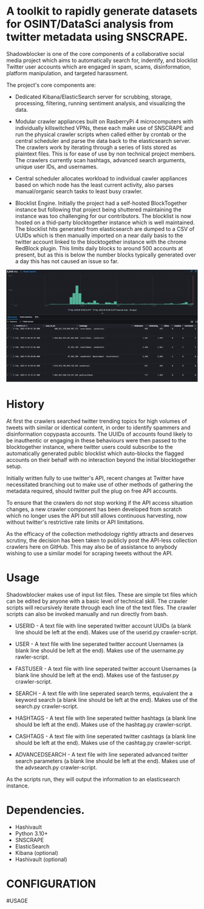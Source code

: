 # A toolkit to rapidly generate datasets for OSINT/DataSci analysis from twitter metadata using SNSCRAPE.

Shadowblocker is one of the core components of a collaborative social media project which aims to automatically search for, indentify, and blocklist Twitter user accounts which are engaged in spam, scams, disinformation, platform manipulation, and targeted harassment.

The project's core components are:

* Dedicated Kibana/ElasticSearch server for scrubbing, storage, processing, filtering, running sentiment analysis, and visualizing the data.

* Modular crawler appliances built on RasberryPi 4 microcomputers with individually killswitched VPNs, these each make use of SNSCRAPE and run the physical crawler scripts when called either by crontab or the central scheduler and parse the data back to the elasticsearch server. The crawlers work by iterating through a series of lists stored as plaintext files. This is for ease of use by non technical project members. The crawlers currently scan hashtags, advanced search arguments, unique user IDs, and usernames. 

* Central scheduler allocates workload to individual cawler appliances based on which node has the least current activity, also parses manual/organic search tasks to least busy crawler. 

* Blocklist Engine. Initially the project had a self-hosted BlockTogether instance but following that project being shuttered maintaining the instance was too challenging for our contributors. The blocklist is now hosted on a thid-party blocktogether instance which is well maintained. The blocklist hits generated from elasticsearch are dumped to a CSV of UUIDs which is then manually imported on a near daily basis to the twitter account linked to the blocktogether instance with the chrome RedBlock plugin. This limits daily blocks to around 500 accounts at present, but as this is below the number blocks typically generated over a day this has not caused an issue so far.


![alt text](https://github.com/shadowblocker/twitter-scraper/raw/main/readme/kibana-discover-brexit.png "Kibana view of twitter metadata from pro-brexit accounts")

# History

At first the crawlers searched twitter trending topics for high volumes of tweets with similar or identical content, in order to identify spammers and disinformation copypasta accounts. The UUIDs of accounts found likely to be inauthentic or engaging in these behaviours were then passed to the blocktogether instance, where twitter users could subscribe to the automatically generated public blocklist which auto-blocks the flagged accounts on their behalf with no interaction beyond the initial blocktogether setup.

Initially written fully to use twitter's API, recent changes at Twitter have necessitated branching out to make use of other methods of gathering the metadata required, should twitter pull the plug on free API accounts. 

To ensure that the crawlers do not stop working if the API access situation changes, a new crawler component has been developed from scratch which no longer uses the API but still allows continuous harvesting, now without twitter's restrictive rate limits or API limitations. 

As the efficacy of the collection methodology rightly attracts and deserves scrutiny, the decision has been taken to publicly post the API-less collection crawlers here on GitHub. This may also be of assistance to anybody wishing to use a similar model for scraping tweets without the API.

# Usage

Shadowblocker makes use of input list files. These are simple txt files which can be edited by anyone with a basic level of technical skill. The crawler scripts will recursively iterate through each line of the text files. The crawler scripts can also be invoked manually and run directly from bash.

* USERID - A text file with line seperated twitter account UUIDs (a blank line should be left at the end). Makes use of the userid.py crawler-script.

* USER - A text file with line seperated twitter account Usernames (a blank line should be left at the end). Makes use of the username.py rawler-script.

* FASTUSER - A text file with line seperated twitter account Usernames (a blank line should be left at the end). Makes use of the fastuser.py crawler-script.

* SEARCH - A text file with line seperated search terms, equivalent the a keyword search (a blank line should be left at the end). Makes use of the search.py crawler-script.

* HASHTAGS - A text file with line seperated twitter hashtags (a blank line should be left at the end). Makes use of the hashtag.py crawler-script.

* CASHTAGS - A text file with line seperated twitter cashtags (a blank line should be left at the end). Makes use of the cashtag.py crawler-script.

* ADVANCEDSEARCH - A text file with line seperated advanced twitter search parameters (a blank line should be left at the end). Makes use of the advsearch.py crawler-script.

As the scripts run, they will output the information to an elasticsearch instance. 

# Dependencies.

* Hashivault
* Python 3.10+
* SNSCRAPE
* ElasticSearch
* Kibana (optional)
* Hashivault (optional)

# CONFIGURATION

#USAGE

